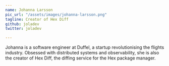 ```yaml
---
name: Johanna Larsson
pic_url: "/assets/images/johanna-larsson.png"
tagline: Creator of Hex Diff
github: joladev
twitter: joladev

---
```

Johanna is a software engineer at Duffel, a startup revolutionising the flights industry. Obsessed with distributed systems and observability, she is also the creator of Hex Diff, the diffing service for the Hex package manager.
